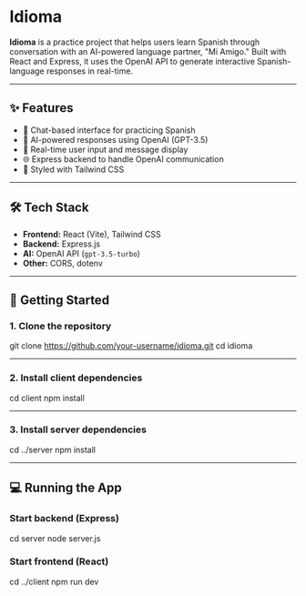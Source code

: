 # Idioma

**Idioma** is a practice project that helps users learn Spanish through conversation with an AI-powered language partner, "Mi Amigo." Built with React and Express, it uses the OpenAI API to generate interactive Spanish-language responses in real-time.

---

## ✨ Features

- 🎯 Chat-based interface for practicing Spanish
- 🧠 AI-powered responses using OpenAI (GPT-3.5)
- 💬 Real-time user input and message display
- 🌐 Express backend to handle OpenAI communication
- 🎨 Styled with Tailwind CSS

---

## 🛠 Tech Stack

- **Frontend:** React (Vite), Tailwind CSS
- **Backend:** Express.js
- **AI:** OpenAI API (`gpt-3.5-turbo`)
- **Other:** CORS, dotenv

---

## 🚀 Getting Started

### 1. Clone the repository

git clone https://github.com/your-username/idioma.git
cd idioma

---

### 2. Install client dependencies
cd client
npm install

---

### 3. Install server dependencies
cd ../server
npm install

---

## 💻 Running the App
### Start backend (Express)
cd server
node server.js

### Start frontend (React)
cd ../client
npm run dev
